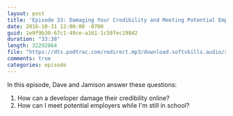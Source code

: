 ```yaml
---
layout: post
title: 'Episode 33: Damaging Your Credibility and Meeting Potential Employers In School'
date: 2016-10-31 12:00:00 -0700
guid: 1e9f9b30-67c1-49ce-a161-1c58fec198d2
duration: "33:38"
length: 32292864
file: "https://dts.podtrac.com/redirect.mp3/download.softskills.audio/sse-033.mp3"
comments: true
categories: episode
---
```


In this episode, Dave and Jamison answer these questions:

1. How can a developer damage their credibility online?
2. How can I meet potential employers while I'm still in school?
